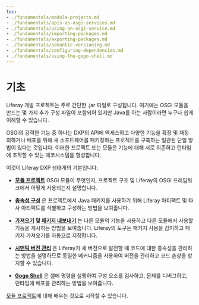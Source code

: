 ```yaml
---
toc:
- ./fundamentals/module-projects.md
- ./fundamentals/apis-as-osgi-services.md
- ./fundamentals/using-an-osgi-service.md
- ./fundamentals/importing-packages.md
- ./fundamentals/exporting-packages.md
- ./fundamentals/semantic-versioning.md
- ./fundamentals/configuring-dependencies.md
- ./fundamentals/using-the-gogo-shell.md
---
```

# 기초

Liferay 개발 프로젝트는 주로 간단한 .jar 파일로 구성됩니다. 여기에는 OSGi 모듈을 만드는 몇 가지 추가 구성 파일이 포함되어 있지만 Java를 아는 사람이라면 누구나 쉽게 이해할 수 있습니다.

OSGi의 강력한 기능 중 하나는 DXP의 API에 액세스하고 다양한 기능을 확장 및 재정의하거나 배포를 위해 새 소프트웨어를 패키징하는 프로젝트를 구축하는 일관된 단일 방법이 있다는 것입니다. 이러한 프로젝트 또는 모듈은 기능에 대해 서로 의존하고 런타임에 조작할 수 있는 에코시스템을 형성합니다.

이것이 Liferay DXP 생태계의 기본입니다.

* **[모듈 프로젝트](./fundamentals/module-projects.md)** OSGi 모듈이 무엇인지, 프로젝트 구조 및 Liferay의 OSGi 프레임워크에서 어떻게 사용되는지 설명합니다.

* **[종속성 구성](./fundamentals/configuring-dependencies.md)** 은 프로젝트에서 Java 패키지를 사용하기 위해 Liferay 아티팩트 및 타사 아티팩트를 식별하고 구성하는 방법을 보여줍니다.

* **[가져오기](./fundamentals/importing-packages.md) 및 [패키지 내보내기](./fundamentals/exporting-packages.md)** 는 다른 모듈의 기능을 사용하고 다른 모듈에서 사용할 기능을 게시하는 방법을 보여줍니다. Liferay의 도구는 패키지 사용을 감지하고 패키지 가져오기를 자동으로 지정합니다.

* **[시맨틱 버전 관리](./fundamentals/semantic-versioning.md)** 은 Liferay가 새 버전으로 발전할 때 코드에 대한 종속성을 관리하는 방법을 설명하므로 동일한 메커니즘을 사용하여 버전을 관리하고 코드 손상을 방지할 수 있습니다.

* **[Gogo Shell](./fundamentals/using-the-gogo-shell.md)** 은 셸에 명령을 실행하여 구성 요소를 검사하고, 문제를 디버그하고, 런타임에 배포를 관리하는 방법을 보여줍니다.

[모듈 프로젝트](./fundamentals/module-projects.md)에 대해 배우는 것으로 시작할 수 있습니다.